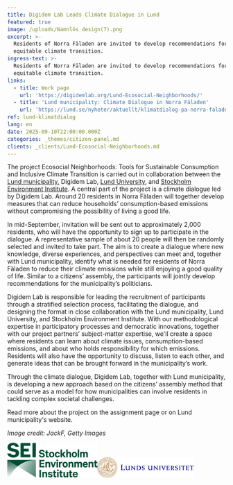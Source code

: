 ```yaml
---
title: Digidem Lab Leads Climate Dialogue in Lund
featured: true
image: /uploads/Namnlös design(7).png
excerpt: >-
  Residents of Norra Fäladen are invited to develop recommendations for an
  equitable climate transition.
ingress-text: >-
  Residents of Norra Fäladen are invited to develop recommendations for an
  equitable climate transition.
links:
  - title: Work page
    url: 'https://digidemlab.org/Lund-Ecosocial-Neighborhoods/'
  - title: 'Lund municipality: Climate Dialogue in Norra Fäladen'
    url: 'https://lund.se/nyheter/aktuellt/klimatdialog-pa-norra-faladen'
ref: lund-klimatdialog
lang: en
date: 2025-09-10T22:00:00.000Z
categories: _themes/citizen-panel.md
clients: _clients/Lund-Ecosocial-Neighborhoods.md
---
```


The project Ecosocial Neighborhoods: Tools for Sustainable Consumption and Inclusive Climate Transition is carried out in collaboration between the [Lund municipality,](https://lund.se/ "lund municipality en link") Digidem Lab, [Lund University](https://www.lunduniversity.lu.se/ "LU climate dialogue"), and [Stockholm Environment Institute](https://www.sei.org/ "SEI climate dialogue"). A central part of the project is a climate dialogue led by Digidem Lab. Around 20 residents in Norra Fäladen will together develop measures that can reduce households’ consumption-based emissions without compromising the possibility of living a good life.

In mid-September, invitation will be sent out to approximately 2,000 residents, who will have the opportunity to sign up to participate in the dialogue. A representative sample of about 20 people will then be randomly selected and invited to take part. The aim is to create a dialogue where new knowledge, diverse experiences, and perspectives can meet and, together with Lund municipality, identify what is needed for residents of Norra Fäladen to reduce their climate emissions while still enjoying a good quality of life. Similar to a citizens’ assembly, the participants will jointly develop recommendations for the municipality’s politicians.

Digidem Lab is responsible for leading the recruitment of participants through a stratified selection process, facilitating the dialogue, and designing the format in close collaboration with the Lund municipality, Lund University, and Stockholm Environment Institute. With our methodological expertise in participatory processes and democratic innovations, together with our project partners’ subject-matter expertise, we'll create a space where residents can learn about climate issues, consumption-based emissions, and about who holds responsibility for which emissions. Residents will also have the opportunity to discuss, listen to each other, and generate ideas that can be brought forward in the municipality’s work.

Through the climate dialogue, Digidem Lab, together with Lund municipality, is developing a new approach based on the citizens’ assembly method that could serve as a model for how municipalities can involve residents in tackling complex societal challenges.

Read more about the project on the assignment page or on Lund municipality's website.

*Image credit: JackF, Getty Images*

![](/uploads/SEI-Logo-Extended-Dark-Green-RGB.png)![](/uploads/Lunds_universitet_L_RGB.png)
